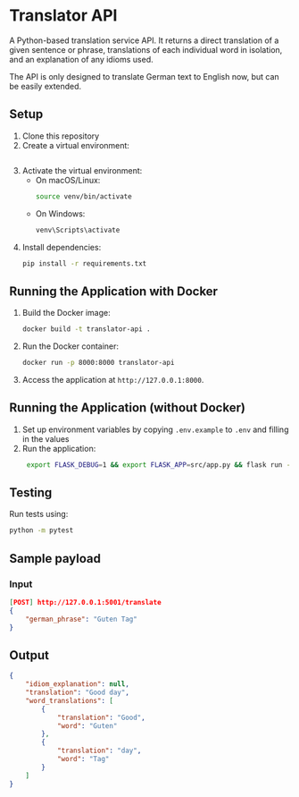 # Translator API

A Python-based translation service API. It returns a direct translation of a given sentence or phrase, translations of each individual word in isolation, and an explanation of any idioms used.

The API is only designed to translate German text to English now, but can be easily extended.

## Setup

1. Clone this repository
2. Create a virtual environment:
   ```bash
   
   ```
3. Activate the virtual environment:
   - On macOS/Linux:
     ```bash
     source venv/bin/activate
     ```
   - On Windows:
     ```bash
     venv\Scripts\activate
     ```
4. Install dependencies:
   ```bash
   pip install -r requirements.txt
   ```

## Running the Application with Docker

1. Build the Docker image:
   ```bash
   docker build -t translator-api .
   ```

2. Run the Docker container:
   ```bash
   docker run -p 8000:8000 translator-api
   ```

3. Access the application at `http://127.0.0.1:8000`.

## Running the Application (without Docker)

1. Set up environment variables by copying `.env.example` to `.env` and filling in the values
2. Run the application:
   ```bash
    export FLASK_DEBUG=1 && export FLASK_APP=src/app.py && flask run --port 5001
   ```

## Testing

Run tests using:
```bash
python -m pytest
```


## Sample payload

### Input

```json
[POST] http://127.0.0.1:5001/translate
{
    "german_phrase": "Guten Tag"
}
```

## Output
```json
{
    "idiom_explanation": null,
    "translation": "Good day",
    "word_translations": [
        {
            "translation": "Good",
            "word": "Guten"
        },
        {
            "translation": "day",
            "word": "Tag"
        }
    ]
}
```